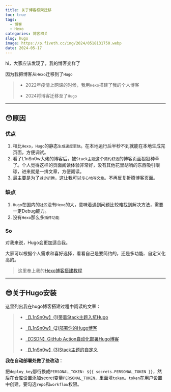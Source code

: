 ```yaml
---
title: 关于博客框架迁移
toc: true
tags:
  - 博客
  - Hexo
categories: 博客相关
slug: hugo
image: https://p.fiveth.cc/img/2024/0518131750.webp
date: 2024-05-17
---
```


hi，大家应该发现了，我的博客变样了

因为我把博客从`Hexo`迁移到了`Hugo`

> - 2022年疫情上网课的时候，我用`Hexo`搭建了我的个人博客
> 
> - 2024将博客迁移至了`Hugo`

------

## 😯原因

### 优点

1. 相比`Hexo`，`Hugo`的静态`生成速度更快`。在本地运行后半秒不到就能在本地生成完页面，方便调试。
2. 看了L1nSn0w大佬的博客后，被`Stack主题`这个`简约舒适`的博客页面狠狠种草了。个人觉得这样的页面阅读体验非常好，没有其他花里胡哨的东西吸引眼球，进来就是一排文章，方便阅读。
3. 最主要是为了`减少折腾`，这让我可以`专心地写文章`。不再反复折腾博客页面。

### 缺点

1. `Hugo`在国内的`社区`没有`Hexo`的大，意味着遇到问题比较难找到解决方法，需要一定Debug能力。
2. 没有`Hexo`那么多`插件功能`

### So

对我来说，Hugo会更加适合我。

大家可以根据个人需求和喜好选择，看看自己是要简约的，还是多功能、自定义化高的。

> 这里奉上我的[Hexo博客搭建教程](https://blog.fiveth.cc/tags/hexo/)

------

## 😎关于Hugo安装

这里列出我在hugo博客搭建过程中阅读的文章：

>- [【L1nSn0w】(1)带着Stack主题入坑Hugo](https://blog.linsnow.cn/p/join-hugo-and-stack/)
>
>- [【L1nSn0w】(2)部署你的Hugo博客](https://blog.linsnow.cn/p/deploy-hugo/)
>
>- [【CSDN】GitHub Action自动化部署Hugo博客](https://blog.csdn.net/m0_51993913/article/details/132657065)
>
>- [【L1nSn0w】(3)Stack主题的自定义](https://blog.linsnow.cn/p/modify-hugo/)

**我在自动部署处做了些改动**：

把`deploy_key`那行换成`PERSONAL_TOKEN: ${{ secrets.PERSONAL_TOKEN }}`，然后在仓库设置添加secret变量`PERSONAL_TOKEN`，里面填`token`。`token`在用户设置中创建，要勾选`repo`和`workflow`权限。

